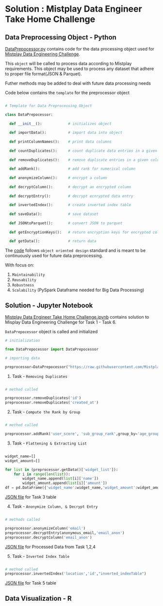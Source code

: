 # Solution : Mistplay Data Engineer Take Home Challenge 


## Data Preprocessing Object - Python 
[DataPrepocessor.py](https://github.com/AymenRumi/DataEngineerTakeHomeChallenge/blob/master/Solution/DataPrepocessor.py) contains code for the data processing object used for [Mistplay Data Engineering Challenge](https://github.com/Mistplay/DataEngineerTakeHomeChallenge).

This `object` will be called to process data according to Mistplay requirements.
This object may be used to process any dataset that adhere to proper file format(JSON & Parquet).

Futher methods may be added to deal with future data processing needs

Code below contains the `template` for the preprocessor object

```python

# Template for Data Preprocessing Object

class DataPrepocessor:
        
  def __init__():            # initializes object 
                                
  def importData():          # import data into object
  
  def printColumnNames():    # print data columns         
  
  def countDuplicates():     # count duplicate data entries in a given column      
  
  def removeDuplicates():    # remove duplicate entries in a given column
      
  def addRank():             # add rank for numerical column
  
  def anonymizeColumn():     # encrypt a column
  
  def decryptColumn():       # decrypt an encrypted column 
  
  def decryptEntry():        # decrypt ecnrypted data entry
  
  def invertedIndex():       # create inverted index table
  
  def saveData():            # save dataset
  
  def JSONtoParquet():       # convert JSON to parquet
  
  def getEncryptionKeys():   # return encryption keys for encrypted columns
  
  def getData():             # return data

```

The [code](https://github.com/AymenRumi/DataEngineerTakeHomeChallenge/blob/master/Solution/DataPrepocessor.py) follows `object oriented design` standard and is meant to be continuously used for future data preprocessing.

With focus on:
1. `Maintainability`
2. `Reusability`
3. `Robustness`
4. `Scalability` (PySpark Dataframe needed for Big Data Processing)
               
## Solution - Jupyter Notebook 

[Mistplay Data Engineer Take Home Challenge.ipynb](https://github.com/AymenRumi/DataEngineerTakeHomeChallenge/blob/master/Solution/Mistplay%20Data%20Engineer%20Take%20Home%20Challenge.ipynb) contains solution to Misplay Data Engineering Challenge for Task 1 - Task 6.

`DataPrepocessor` object is called and initialized 

```python
# initialization

from DataPrepocessor import DataPrepocessor

# importing data

preprocessor=DataPrepocessor("https://raw.githubusercontent.com/Mistplay/DataEngineerTakeHomeChallenge/master/data.json")
```

1.  Task - `Removing Duplicates`
```python

# method called

preprocessor.removeDuplicates('id')
preprocessor.removeDuplicates('created_at')
```


2. Task - `Compute the Rank by Group`
```python

# method called

preprocessor.addRank('user_score', 'sub_group_rank',group_by='age_group')
```


3. Task - `Flattening & Extracting List`
```python

widget_name=[]
widget_amount=[]

for list in (preprocessor.getData()['widget_list']):
    for i in range(len(list)):
        widget_name.append(list[i]['name'])
        widget_amount.append(list[i]['amount'])
df = pd.DataFrame({'widget_name':widget_name,'widget_amount':widget_amount})
```

[JSON file](https://github.com/AymenRumi/DataEngineerTakeHomeChallenge/blob/master/Solution/flattened_widget.json) for Task 3 table

4. Task - `Anonymize Column, & Decrypt Entry`
```python

# methods called

preprocessor.anonymizeColumn('email')
preprocessor.decryptEntry(anonymous_email,'email_anon')
preprocessor.decryptColumn('email_anon')
```
[JSON file](https://github.com/AymenRumi/DataEngineerTakeHomeChallenge/blob/master/Solution/preprocessed_Data.json) for Processed Data from Task 1,2,4

5. Task - `Inverted Index Table`
```python

# method called
preprocessor.invertedIndex('location','id',"inverted_indexTable")
```

[JSON file](https://github.com/AymenRumi/DataEngineerTakeHomeChallenge/blob/master/Solution/inverted_indexTable.json) for Task 5 table

## Data Visualization - R
